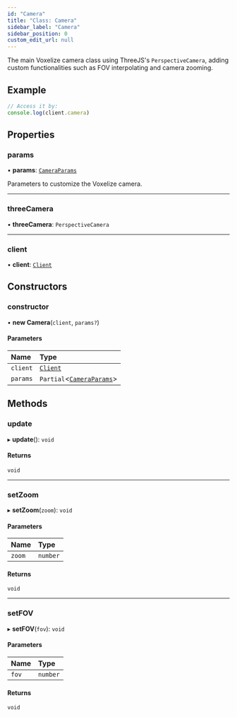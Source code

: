 ```yaml
---
id: "Camera"
title: "Class: Camera"
sidebar_label: "Camera"
sidebar_position: 0
custom_edit_url: null
---
```


The main Voxelize camera class using ThreeJS's `PerspectiveCamera`, adding custom functionalities such as FOV interpolating and camera zooming.

## Example
```typescript
// Access it by:
console.log(client.camera)
```

## Properties

### params

• **params**: [`CameraParams`](../modules.md#cameraparams)

Parameters to customize the Voxelize camera.

___

### threeCamera

• **threeCamera**: `PerspectiveCamera`

___

### client

• **client**: [`Client`](Client.md)

## Constructors

### constructor

• **new Camera**(`client`, `params?`)

#### Parameters

| Name | Type |
| :------ | :------ |
| `client` | [`Client`](Client.md) |
| `params` | `Partial`<[`CameraParams`](../modules.md#cameraparams)\> |

## Methods

### update

▸ **update**(): `void`

#### Returns

`void`

___

### setZoom

▸ **setZoom**(`zoom`): `void`

#### Parameters

| Name | Type |
| :------ | :------ |
| `zoom` | `number` |

#### Returns

`void`

___

### setFOV

▸ **setFOV**(`fov`): `void`

#### Parameters

| Name | Type |
| :------ | :------ |
| `fov` | `number` |

#### Returns

`void`
